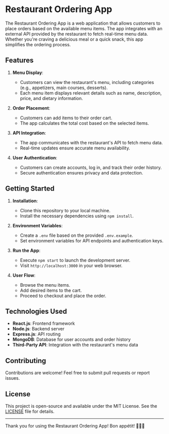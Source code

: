 # Restaurant Ordering App

The Restaurant Ordering App is a web application that allows customers to place orders based on the available menu items. The app integrates with an external API provided by the restaurant to fetch real-time menu data. Whether you're craving a delicious meal or a quick snack, this app simplifies the ordering process.

## Features

1. **Menu Display**:
   - Customers can view the restaurant's menu, including categories (e.g., appetizers, main courses, desserts).
   - Each menu item displays relevant details such as name, description, price, and dietary information.

2. **Order Placement**:
   - Customers can add items to their order cart.
   - The app calculates the total cost based on the selected items.

3. **API Integration**:
   - The app communicates with the restaurant's API to fetch menu data.
   - Real-time updates ensure accurate menu availability.

4. **User Authentication**:
   - Customers can create accounts, log in, and track their order history.
   - Secure authentication ensures privacy and data protection.

## Getting Started

1. **Installation**:
   - Clone this repository to your local machine.
   - Install the necessary dependencies using `npm install`.

2. **Environment Variables**:
   - Create a `.env` file based on the provided `.env.example`.
   - Set environment variables for API endpoints and authentication keys.

3. **Run the App**:
   - Execute `npm start` to launch the development server.
   - Visit `http://localhost:3000` in your web browser.

4. **User Flow**:
   - Browse the menu items.
   - Add desired items to the cart.
   - Proceed to checkout and place the order.

## Technologies Used

- **React.js**: Frontend framework
- **Node.js**: Backend server
- **Express.js**: API routing
- **MongoDB**: Database for user accounts and order history
- **Third-Party API**: Integration with the restaurant's menu data

## Contributing

Contributions are welcome! Feel free to submit pull requests or report issues.

## License

This project is open-source and available under the MIT License. See the [LICENSE](LICENSE) file for details.

---

Thank you for using the Restaurant Ordering App! Bon appétit! 🍔🍕🥗
